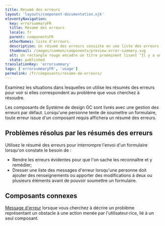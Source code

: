 ```yaml
---
title: Résumé des erreurs
layout: 'layouts/component-documentation.njk'
eleventyNavigation:
  key: errorsummaryFR
  title: Résumé des erreurs
  locale: fr
  parent: componentsFR
  otherNames: liste d'erreurs.
  description: Un résumé des erreurs consiste en une liste des erreurs de saisie dans un formulaire.
  thumbnail: /images/common/components/preview-error-summary.svg
  alt: Un rectangle rouge encadre un titre proéminent lisant "Il y a un problème" ainsi qu'une liste numérotée comprenant 3 liens avec des éléments du résumé des erreurs dans le texte de lien.
  state: published
translationKey: 'errorsummary'
tags: ['errorsummaryFR', 'usage']
permalink: /fr/composants/resume-de-erreurs/
---
```


Examinez les situations dans lesquelles on utilise les résumés des erreurs pour voir si elles correspondent au problème que vous cherchez à résoudre.

Les composants de Système de design GC sont livrés avec une gestion des erreurs par défaut. Lorsqu'une personne tente de soumettre un formulaire, toute erreur issue d'un composant requis affichera un résumé des erreurs.

## Problèmes résolus par les résumés des erreurs

Utilisez le résumé des erreurs pour interrompre l'envoi d'un formulaire lorsqu'on constate le besoin de :

- Rendre les erreurs évidentes pour que l'on sache les reconnaître et y remédier;
- Dresser une liste <gcds-link href="{{ links.errorMessage }}">des messages d'erreur</gcds-link> lorsqu'une personne doit ajouter des renseignements ou apporter des modifications à deux ou plusieurs éléments avant de pouvoir soumettre un formulaire.

<article class="bg-full-width bg-primary text-light pt-500 pb-400 my-500">

  <h2 class="mt-0 mb-400">Composants connexes</h2>

<a href="{{ links.errorMessage }}" class="link-light">Message d'erreur</a> lorsque vous cherchez à décrire un problème représentant un obstacle à une action menée par l'utilisateur·rice, lié à un seul composant.

</article>
